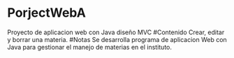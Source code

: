 # PorjectWebA
Proyecto de aplicacion web con Java diseño MVC
#Contenido
Crear, editar y borrar una materia.
#Notas
Se desarrolla programa de aplicacion Web con Java para gestionar el manejo de materias en el instituto.
